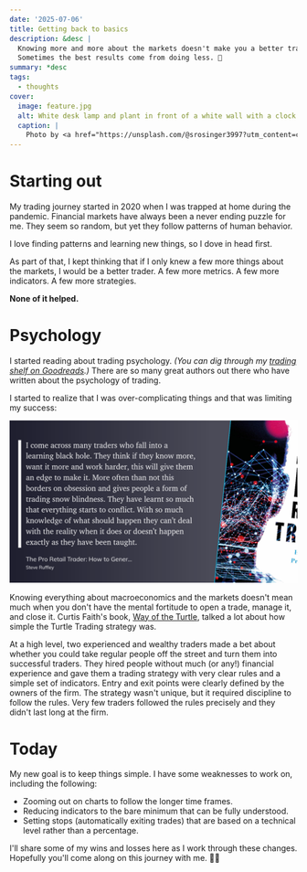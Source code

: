 ```yaml
---
date: '2025-07-06'
title: Getting back to basics
description: &desc |
  Knowing more and more about the markets doesn't make you a better trader.
  Sometimes the best results come from doing less. 🤏
summary: *desc
tags: 
  - thoughts
cover:
  image: feature.jpg
  alt: White desk lamp and plant in front of a white wall with a clock
  caption: |
    Photo by <a href="https://unsplash.com/@srosinger3997?utm_content=creditCopyText&utm_medium=referral&utm_source=unsplash">Samantha Gades</a> on <a href="https://unsplash.com/photos/white-desk-lamp-beside-green-plant-BlIhVfXbi9s?utm_content=creditCopyText&utm_medium=referral&utm_source=unsplash">Unsplash</a>      
---
```


# Starting out

My trading journey started in 2020 when I was trapped at home during the pandemic.
Financial markets have always been a never ending puzzle for me.
They seem so random, but yet they follow patterns of human behavior.

I love finding patterns and learning new things, so I dove in head first.

As part of that, I kept thinking that if I only knew a few more things about the markets, I would be a better trader.
A few more metrics.
A few more indicators.
A few more strategies.

**None of it helped.**

# Psychology

I started reading about trading psychology.
*(You can dig through my [trading shelf on Goodreads](https://www.goodreads.com/review/list/49133137-major-hayden?ref=nav_mybooks&shelf=trading).)*
There are so many great authors out there who have written about the psychology of trading.

I started to realize that I was over-complicating things and that was limiting my success:

![pro_retail.png "I come across many traders who fall into a learning black hole. They think if they know more, want it more and work harder, this will give them an edge to make it. More often than not this borders on obsession and gives people a form of trading snow blindness. They have learnt so much that everything starts to conflict. With so much knowledge of what should happen they can’t deal with the reality when it does or doesn’t happen exactly as they have been taught."](pro_retail.png#center)

Knowing everything about macroeconomics and the markets doesn't mean much when you don't have the mental fortitude to open a trade, manage it, and close it. Curtis Faith's book, [Way of the Turtle](https://www.goodreads.com/book/show/18929153-way-of-the-turtle_), talked a lot about how simple the Turtle Trading strategy was.

At a high level, two experienced and wealthy traders made a bet about whether you could take regular people off the street and turn them into successful traders.
They hired people without much (or any!) financial experience and gave them a trading strategy with very clear rules and a simple set of indicators.
Entry and exit points were clearly defined by the owners of the firm.
The strategy wasn't unique, but it required discipline to follow the rules.
Very few traders followed the rules precisely and they didn't last long at the firm.

# Today

My new goal is to keep things simple.
I have some weaknesses to work on, including the following:

* Zooming out on charts to follow the longer time frames.
* Reducing indicators to the bare minimum that can be fully understood.
* Setting stops (automatically exiting trades) that are based on a technical level rather than a percentage.

I'll share some of my wins and losses here as I work through these changes.
Hopefully you'll come along on this journey with me. 🧗‍♂️
